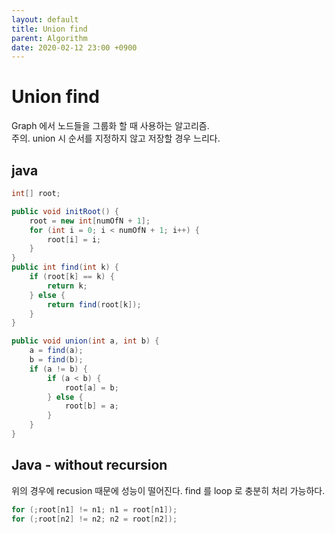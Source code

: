 ```yaml
---
layout: default
title: Union find
parent: Algorithm
date: 2020-02-12 23:00 +0900
---
```


# Union find

Graph 에서 노드들을 그룹화 할 때 사용하는 알고리즘.  
주의. union 시 순서를 지정하지 않고 저장할 경우 느리다.

## java

```java
int[] root;

public void initRoot() {
    root = new int[numOfN + 1];
    for (int i = 0; i < numOfN + 1; i++) {
        root[i] = i;
    }
}
public int find(int k) {
    if (root[k] == k) {
        return k;
    } else {
        return find(root[k]);
    }
}

public void union(int a, int b) {
    a = find(a);
    b = find(b);
    if (a != b) {
        if (a < b) {
            root[a] = b;
        } else {
            root[b] = a;
        }
    }
}
```

## Java - without recursion

위의 경우에 recusion 때문에 성능이 떨어진다. find 를 loop 로 충분히 처리 가능하다.

```java
for (;root[n1] != n1; n1 = root[n1]);
for (;root[n2] != n2; n2 = root[n2]);
```
